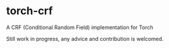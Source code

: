 # torch-crf
A CRF (Conditional Random Field) implementation for Torch

Still work in progress, any advice and contribution is welcomed.
